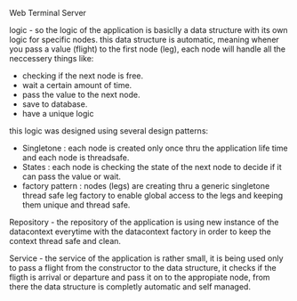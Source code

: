 Web Terminal Server

logic - 
so the logic of the application is basiclly a data structure with its own logic for specific nodes. 
this data structure is automatic, meaning whener you pass a value (flight) to the first node (leg), each node will handle all the neccessery
things like:
- checking if the next node is free.
- wait a certain amount of time. 
- pass the value to the next node.
- save to database.
- have a unique logic 

this logic was designed using several design patterns: 

- Singletone : each node is created only once thru the application life time and each node is threadsafe.
- States : each node is checking the state of the next node to decide if it can pass the value or wait.
- factory pattern : nodes (legs) are creating thru a generic singletone thread safe leg factory to enable global access to the legs
and keeping them unique and thread safe.

 Repository - 
 the repository of the application is using new instance of the datacontext everytime with the datacontext factory in order to keep the 
 context thread safe and clean.

  Service - 
  the service of the application is rather small, it is being used only to pass a flight from the constructor to the data structure,
  it checks if the fligth is arrival or departure and pass it on to the appropiate node, from there the data structure is completly
  automatic and self managed.
